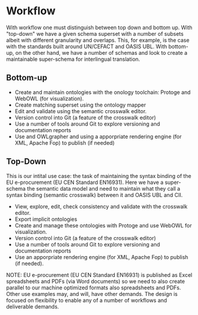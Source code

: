 # Workflow
With workflow one must distinguish between top down and bottom up. With "top-down" we have a given schema superset with a number of subsets albeit with different granularity
and overlaps. This, for example, is the case with the standards built around UN/CEFACT and OASIS UBL. With bottom-up, on the other hand, we have a number of schemas
and look to create a maintainable super-schema for interlingual translation.

## Bottom-up
* Create and maintain ontologies with the onology toolchain: Protoge and WebOWL (for visualization).
* Create matching superset using the ontology mapper
* Edit and validate using the semantic crosswalk editor.
* Version control into Git (a feature of the crosswalk editor)
* Use a number of tools around Git to explore versioning and documentation reports
* Use and OWLgrapher and using a apporpriate rendering engine (for XML, Apache Fop) to publish (if needed)

## Top-Down
This is our intital use case: the task of maintaining the syntax binding of the EU e-procurement (EU CEN Standard EN16931).
Here we have a super-schema the semantic data model and need to maintain what they call a syntax binding (semantic crosswalk) between it and OASIS UBL and CII.
* View, explore, edit, check consistency and validate with the crosswalk editor.
* Export implicit ontologies
* Create and manage these ontologies with Protoge and use WebOWL for visualization.
* Version control into Git (a feature of the crosswalk editor)
* Use a number of tools around Git to explore versioning and documentation reports
* Use an apporpriate rendering engine (for XML, Apache Fop) to publish (if needed).

NOTE: EU e-procurement (EU CEN Standard EN16931) is published as Excel spreadsheets and PDFs (via Word documents) so we need to also create parallel to our
machine optimized formats also spreadsheets and PDFs. Other use examples may, and will, have other demands. The design is focused on flexibility to enable any
of a number of workflows and deliverable demands.
